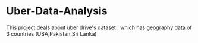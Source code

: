 # Uber-Data-Analysis
This project deals about uber drive's dataset . which has geography data of 3 countries (USA,Pakistan,Sri Lanka)

